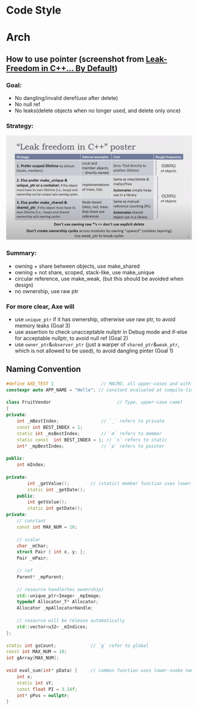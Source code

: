 # Code Style

# Arch

## How to use pointer (screenshot from [Leak-Freedom in C++... By Default](https://www.youtube.com/watch?v=JfmTagWcqoE))


### Goal:

- No dangling/invalid deref(use after delete)
- No null ref
- No leaks(delete objects when no longer used, and delete only once)

### Strategy:

![Leak_Freedom_Strategy](Images/Leak_Freedom_Strategy.png)

### Summary:

- owning + share between objects, use make_shared
- owning + not share, scoped, stack-like, use make_unique
- circular reference, use make_weak, (but this should be avoided when design)
- no ownership, use raw ptr

### For more clear, Axe will

- use `unique_ptr` if it has ownership, otherwise use raw ptr, to avoid memory leaks (Goal 3)
- use assertion to check unacceptable nullptr in Debug mode and if-else for acceptable nullptr, to avoid null ref (Goal 2)
- use `owner_ptr`&`observer_ptr` (just a warper of `shared_ptr`&`weak_ptr`, which is not allowed to be used), to avoid dangling pinter (Goal 1)

## Naming Convention

```c++
#define AXE_TEST 1                  // MACRO, all upper-cases and with prefix AXE_
constexpr auto APP_NAME = "Hello"; // constant evaluated at compile-time, all upper-cases

class FruitVendor                         // Type, upper-case camel
{
private:
    int _mBestIndex;                // `_` refers to private
    const int BEST_INDEX = 1; 
    static int _msBestIndex;        // `m` refers to member
    static const  int BEST_INDEX = 1; // `s` refers to static
    int* _mpBestIndex;              // `p` refers to pointer

public:
    int mIndex;

private:
        int _getValue();        // (static) member function uses lower-case camel
        static int _getDate();
    public:
        int getValue();
        static int getDate();
private:
    // constant
    const int MAX_NUM = 16;

    // scalar
    char _mChar;
    struct Pair { int x, y; };
    Pair _mPair;

    // ref
    Parent* _mpParent;

    // resource handle(has ownership)
    std::unique_ptr<Image> _mpImage;
    typedef Allocator_T* Allocator;
    Allocator _mpAllocatorHandle;

    // resource will be release automatically
    std::vector<u32> _mIndices;
};

static int gsCount;             // `g` refer to global
const int MAX_NUM = 10;
int gArray[MAX_NUM];

void eval_sum(int* pData) {     // common function uses lower-snake naming
    int x;
    static int sY;
    const float PI = 3.14f;
    int* pPos = nullptr;  
}

```

